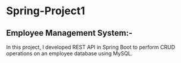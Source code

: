 # Spring-Project1
## Employee Management System:-
In this project, I developed REST API in Spring Boot to perform CRUD operations on an employee database using MySQL.
